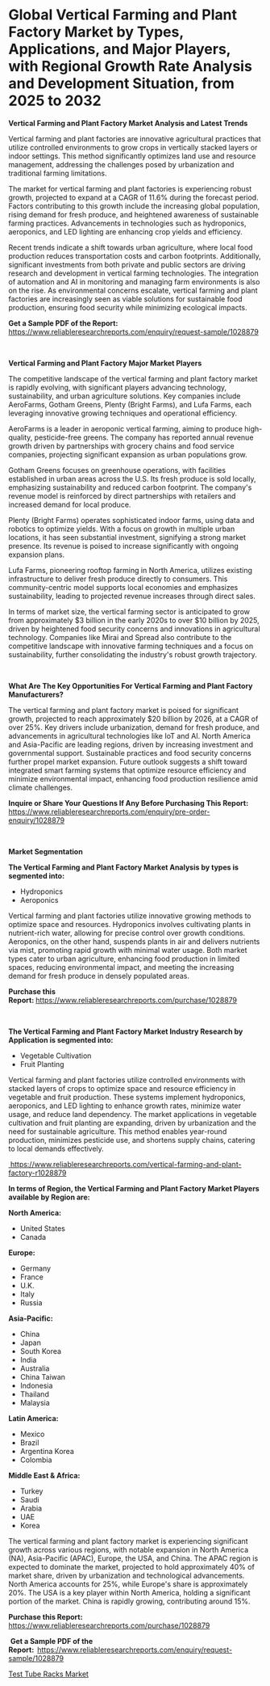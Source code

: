 <p><h1>Global Vertical Farming and Plant Factory Market by Types, Applications, and Major Players, with Regional Growth Rate Analysis and Development Situation, from 2025 to 2032</h1></p><p><strong>Vertical Farming and Plant Factory Market Analysis and Latest Trends</strong></p>
<p><p>Vertical farming and plant factories are innovative agricultural practices that utilize controlled environments to grow crops in vertically stacked layers or indoor settings. This method significantly optimizes land use and resource management, addressing the challenges posed by urbanization and traditional farming limitations.</p><p>The market for vertical farming and plant factories is experiencing robust growth, projected to expand at a CAGR of 11.6% during the forecast period. Factors contributing to this growth include the increasing global population, rising demand for fresh produce, and heightened awareness of sustainable farming practices. Advancements in technologies such as hydroponics, aeroponics, and LED lighting are enhancing crop yields and efficiency.</p><p>Recent trends indicate a shift towards urban agriculture, where local food production reduces transportation costs and carbon footprints. Additionally, significant investments from both private and public sectors are driving research and development in vertical farming technologies. The integration of automation and AI in monitoring and managing farm environments is also on the rise. As environmental concerns escalate, vertical farming and plant factories are increasingly seen as viable solutions for sustainable food production, ensuring food security while minimizing ecological impacts.</p></p>
<p><strong>Get a Sample PDF of the Report:&nbsp;</strong> <a href="https://www.reliableresearchreports.com/enquiry/request-sample/1028879?utm_campaign=3183&utm_medium=2&utm_source=Github&utm_content=ia&utm_term=21032025&utm_id=vertical-farming-and-plant-factory">https://www.reliableresearchreports.com/enquiry/request-sample/1028879</a></p>
<p>&nbsp;</p>
<p><strong>Vertical Farming and Plant Factory Major Market Players</strong></p>
<p><p>The competitive landscape of the vertical farming and plant factory market is rapidly evolving, with significant players advancing technology, sustainability, and urban agriculture solutions. Key companies include AeroFarms, Gotham Greens, Plenty (Bright Farms), and Lufa Farms, each leveraging innovative growing techniques and operational efficiency.</p><p>AeroFarms is a leader in aeroponic vertical farming, aiming to produce high-quality, pesticide-free greens. The company has reported annual revenue growth driven by partnerships with grocery chains and food service companies, projecting significant expansion as urban populations grow.</p><p>Gotham Greens focuses on greenhouse operations, with facilities established in urban areas across the U.S. Its fresh produce is sold locally, emphasizing sustainability and reduced carbon footprint. The company's revenue model is reinforced by direct partnerships with retailers and increased demand for local produce.</p><p>Plenty (Bright Farms) operates sophisticated indoor farms, using data and robotics to optimize yields. With a focus on growth in multiple urban locations, it has seen substantial investment, signifying a strong market presence. Its revenue is poised to increase significantly with ongoing expansion plans.</p><p>Lufa Farms, pioneering rooftop farming in North America, utilizes existing infrastructure to deliver fresh produce directly to consumers. This community-centric model supports local economies and emphasizes sustainability, leading to projected revenue increases through direct sales.</p><p>In terms of market size, the vertical farming sector is anticipated to grow from approximately $3 billion in the early 2020s to over $10 billion by 2025, driven by heightened food security concerns and innovations in agricultural technology. Companies like Mirai and Spread also contribute to the competitive landscape with innovative farming techniques and a focus on sustainability, further consolidating the industry's robust growth trajectory.</p></p>
<p>&nbsp;</p>
<p><strong>What Are The Key Opportunities For Vertical Farming and Plant Factory Manufacturers?</strong></p>
<p><p>The vertical farming and plant factory market is poised for significant growth, projected to reach approximately $20 billion by 2026, at a CAGR of over 25%. Key drivers include urbanization, demand for fresh produce, and advancements in agricultural technologies like IoT and AI. North America and Asia-Pacific are leading regions, driven by increasing investment and governmental support. Sustainable practices and food security concerns further propel market expansion. Future outlook suggests a shift toward integrated smart farming systems that optimize resource efficiency and minimize environmental impact, enhancing food production resilience amid climate challenges.</p></p>
<p><strong>Inquire or Share Your Questions If Any Before Purchasing This Report:</strong> <a href="https://www.reliableresearchreports.com/enquiry/pre-order-enquiry/1028879?utm_campaign=3183&utm_medium=2&utm_source=Github&utm_content=ia&utm_term=21032025&utm_id=vertical-farming-and-plant-factory">https://www.reliableresearchreports.com/enquiry/pre-order-enquiry/1028879</a></p>
<p>&nbsp;</p>
<p><strong>Market Segmentation</strong></p>
<p><strong>The Vertical Farming and Plant Factory Market Analysis by types is segmented into:</strong></p>
<p><ul><li>Hydroponics</li><li>Aeroponics</li></ul></p>
<p><p>Vertical farming and plant factories utilize innovative growing methods to optimize space and resources. Hydroponics involves cultivating plants in nutrient-rich water, allowing for precise control over growth conditions. Aeroponics, on the other hand, suspends plants in air and delivers nutrients via mist, promoting rapid growth with minimal water usage. Both market types cater to urban agriculture, enhancing food production in limited spaces, reducing environmental impact, and meeting the increasing demand for fresh produce in densely populated areas.</p></p>
<p><strong>Purchase this Report:&nbsp;</strong><a href="https://www.reliableresearchreports.com/purchase/1028879?utm_campaign=3183&utm_medium=2&utm_source=Github&utm_content=ia&utm_term=21032025&utm_id=vertical-farming-and-plant-factory">https://www.reliableresearchreports.com/purchase/1028879</a></p>
<p>&nbsp;</p>
<p><strong>The Vertical Farming and Plant Factory Market Industry Research by Application is segmented into:</strong></p>
<p><ul><li>Vegetable Cultivation</li><li>Fruit Planting</li></ul></p>
<p><p>Vertical farming and plant factories utilize controlled environments with stacked layers of crops to optimize space and resource efficiency in vegetable and fruit production. These systems implement hydroponics, aeroponics, and LED lighting to enhance growth rates, minimize water usage, and reduce land dependency. The market applications in vegetable cultivation and fruit planting are expanding, driven by urbanization and the need for sustainable agriculture. This method enables year-round production, minimizes pesticide use, and shortens supply chains, catering to local demands effectively.</p></p>
<p><a href="https://www.reliableresearchreports.com/vertical-farming-and-plant-factory-r1028879?utm_campaign=3183&utm_medium=2&utm_source=Github&utm_content=ia&utm_term=21032025&utm_id=vertical-farming-and-plant-factory">&nbsp;https://www.reliableresearchreports.com/vertical-farming-and-plant-factory-r1028879</a></p>
<p><strong>In terms of Region, the Vertical Farming and Plant Factory Market Players available by Region are:</strong></p>
<p>
    <p> <strong> North America: </strong>
        <ul>
            <li>United States</li>
            <li>Canada</li>
        </ul>
        </p> 
    <p> <strong> Europe: </strong>
        <ul>
            <li>Germany</li>
            <li>France</li>
            <li>U.K.</li>
            <li>Italy</li>
            <li>Russia</li>
        </ul>
        </p> 
    <p> <strong> Asia-Pacific: </strong>
        <ul>
            <li>China</li>
            <li>Japan</li>
            <li>South Korea</li>
            <li>India</li>
            <li>Australia</li>
            <li>China Taiwan</li>
            <li>Indonesia</li>
            <li>Thailand</li>
            <li>Malaysia</li>
        </ul>
        </p> 
    <p> <strong> Latin America: </strong>
        <ul>
            <li>Mexico</li>
            <li>Brazil</li>
            <li>Argentina Korea</li>
            <li>Colombia</li>
        </ul>
        </p> 
    <p> <strong> Middle East & Africa: </strong>
        <ul>
            <li>Turkey</li>
            <li>Saudi</li>
            <li>Arabia</li>
            <li>UAE</li>
            <li>Korea</li>
        </ul>
    </p>
    </p>
<p><p>The vertical farming and plant factory market is experiencing significant growth across various regions, with notable expansion in North America (NA), Asia-Pacific (APAC), Europe, the USA, and China. The APAC region is expected to dominate the market, projected to hold approximately 40% of market share, driven by urbanization and technological advancements. North America accounts for 25%, while Europe's share is approximately 20%. The USA is a key player within North America, holding a significant portion of the market. China is rapidly growing, contributing around 15%.</p></p>
<p><strong>Purchase this Report: </strong><a href="https://www.reliableresearchreports.com/purchase/1028879?utm_campaign=3183&utm_medium=2&utm_source=Github&utm_content=ia&utm_term=21032025&utm_id=vertical-farming-and-plant-factory">https://www.reliableresearchreports.com/purchase/1028879</a></p>
<p>&nbsp;<strong>Get a Sample PDF of the Report:&nbsp;&nbsp;</strong><a href="https://www.reliableresearchreports.com/enquiry/request-sample/1028879?utm_campaign=3183&utm_medium=2&utm_source=Github&utm_content=ia&utm_term=21032025&utm_id=vertical-farming-and-plant-factory">https://www.reliableresearchreports.com/enquiry/request-sample/1028879</a></p>
<p><strong></strong></p>
<p><p><a href="https://github.com/ugurgyuri/Market-Research-Report-List-1/blob/main/test-tube-racks-market.md?utm_campaign=3183&utm_medium=2&utm_source=Github&utm_content=ia&utm_term=21032025&utm_id=vertical-farming-and-plant-factory">Test Tube Racks Market</a></p></p>